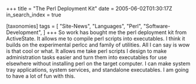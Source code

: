 +++
title = "The Perl Deployment Kit"
date = 2005-06-02T01:30:17Z
in_search_index = true

[taxonomies]
tags = [ 
	"Site-News",
	"Languages",
	"Perl",
	"Software-Development",
]
+++
So work has bought me the perl deployment kit from ActiveState. It allows me to compile perl scripts into executables. I think it builds on the experimental perlcc and family of utilities. All I can say is wow is that cool or what. It allows me take perl scripts I design to make administration tasks easier and turn them into executables for use elsewhere without installing perl on the target computer. I can make system tray applications, system services, and standalone executables. I am going to have a lot of fun with this.

